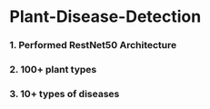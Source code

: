 # Plant-Disease-Detection


### 1. Performed RestNet50 Architecture
### 2. 100+ plant types
### 3. 10+ types of diseases

